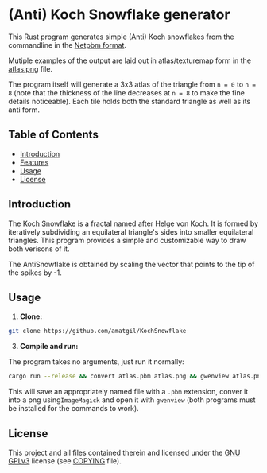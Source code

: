# (Anti) Koch Snowflake generator

This Rust program generates simple (Anti) Koch snowflakes from the commandline in the
[Netpbm format](https://en.wikipedia.org/wiki/Netpbm).

Mutiple examples of the output are laid out in atlas/texturemap form in the [atlas.png](atlas.png) file.

The program itself will generate a 3x3 atlas of the triangle from `n = 0` to `n = 8` (note
that the thickness of the line decreases at `n = 8` to make the fine details noticeable). Each tile 
holds both the standard triangle as well as its anti form.

## Table of Contents

- [Introduction](#introduction)
- [Features](#features)
- [Usage](#usage)
- [License](#license)

## Introduction

The [Koch Snowflake](https://en.wikipedia.org/wiki/Koch_snowflake) is a fractal named after Helge von Koch. It is formed by iteratively subdividing an equilateral triangle's sides into smaller equilateral triangles. This program provides a simple and customizable way to draw both verisons of it.

The AntiSnowflake is obtained by scaling the vector that points to the tip of the spikes by -1.

## Usage

1. **Clone:**

```bash
git clone https://github.com/amatgil/KochSnowflake
```

3. **Compile and run:**

The program takes no arguments, just run it normally:

```bash
cargo run --release && convert atlas.pbm atlas.png && gwenview atlas.png
```

This will save an appropriately named file with a `.pbm` extension, conver it into a png using`ImageMagick` and open it with `gwenview` (both programs must be installed for the commands to work).

## License

This project and all files contained therein and licensed under the [GNU GPLv3](https://www.gnu.org/licenses/gpl-3.0.txt) license (see [COPYING](COPYING) file).

